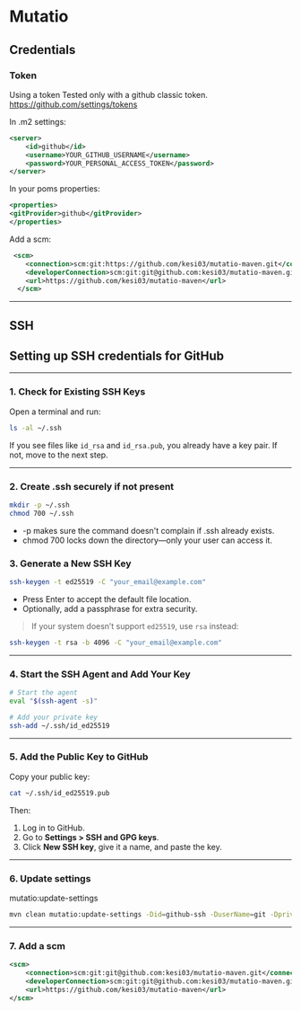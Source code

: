 # Mutatio
## Credentials
### Token
Using a token
Tested only with a github classic token.
https://github.com/settings/tokens

In .m2 settings:
```xml
<server>
    <id>github</id>
    <username>YOUR_GITHUB_USERNAME</username>
    <password>YOUR_PERSONAL_ACCESS_TOKEN</password>
</server>
``` 
In your poms properties:
```xml
<properties>
<gitProvider>github</gitProvider>
</properties>
```
Add a scm:
```xml
 <scm>
    <connection>scm:git:https://github.com/kesi03/mutatio-maven.git</connection>
    <developerConnection>scm:git:git@github.com:kesi03/mutatio-maven.git</developerConnection>
    <url>https://github.com/kesi03/mutatio-maven</url>
  </scm>
```
---
## SSH
## Setting up SSH credentials for GitHub

---

###  1. **Check for Existing SSH Keys**

Open a terminal and run:

```bash
ls -al ~/.ssh
```

If you see files like `id_rsa` and `id_rsa.pub`, you already have a key pair. If not, move to the next step.

---

### 2.  **Create .ssh securely if not present**
```bash
mkdir -p ~/.ssh
chmod 700 ~/.ssh
```
- -p makes sure the command doesn't complain if .ssh already exists.
- chmod 700 locks down the directory—only your user can access it.

### 3. **Generate a New SSH Key**

```bash
ssh-keygen -t ed25519 -C "your_email@example.com"
```

- Press Enter to accept the default file location.
- Optionally, add a passphrase for extra security.

> If your system doesn’t support `ed25519`, use `rsa` instead:
```bash
ssh-keygen -t rsa -b 4096 -C "your_email@example.com"
```

---

### 4. **Start the SSH Agent and Add Your Key**

```bash
# Start the agent
eval "$(ssh-agent -s)"

# Add your private key
ssh-add ~/.ssh/id_ed25519
```
---
### 5. **Add the Public Key to GitHub**

Copy your public key:

```bash
cat ~/.ssh/id_ed25519.pub
```

Then:

1. Log in to GitHub.
2. Go to **Settings > SSH and GPG keys**.
3. Click **New SSH key**, give it a name, and paste the key.
---
### 6. **Update settings**
mutatio:update-settings
````bash
mvn clean mutatio:update-settings -Did=github-ssh -DuserName=git -DprivateKey="/.ssh/id_ed25519" -Dpassphrase=BettnaBears1 -Daction=ADD
````
---
### 7. **Add a scm**
```xml
<scm>
    <connection>scm:git:git@github.com:kesi03/mutatio-maven.git</connection>
    <developerConnection>scm:git:git@github.com:kesi03/mutatio-maven.git</developerConnection>
    <url>https://github.com/kesi03/mutatio-maven</url>
</scm>
```
